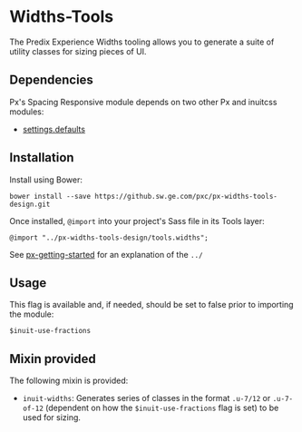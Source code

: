 # Widths-Tools

The Predix Experience Widths tooling allows you to generate a suite of utility classes for sizing pieces of UI.

## Dependencies

Px's Spacing Responsive module depends on two other Px and inuitcss modules:

* [settings.defaults](https://github.com/inuitcss/settings.defaults)

## Installation

Install using Bower:

    bower install --save https://github.sw.ge.com/pxc/px-widths-tools-design.git

Once installed, `@import` into your project's Sass file in its Tools layer:

    @import "../px-widths-tools-design/tools.widths";

See [px-getting-started](https://github.sw.ge.com/pxc/px-getting-started#a-note-about-relative-import-paths) for an explanation of the `../`

## Usage

This flag is available and, if needed, should be set to false prior to importing the module:

    $inuit-use-fractions

## Mixin provided

The following mixin is provided:

* `inuit-widths`: Generates series of classes in the format `.u-7/12` or `.u-7-of-12` (dependent on how the `$inuit-use-fractions` flag is set) to be used for sizing.
